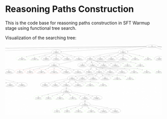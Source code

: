 # Reasoning Paths Construction
This is the code base for reasoning paths construction in SFT Warmup stage using functional tree search.

Visualization of the searching tree:

![tree](../images/tree.png)